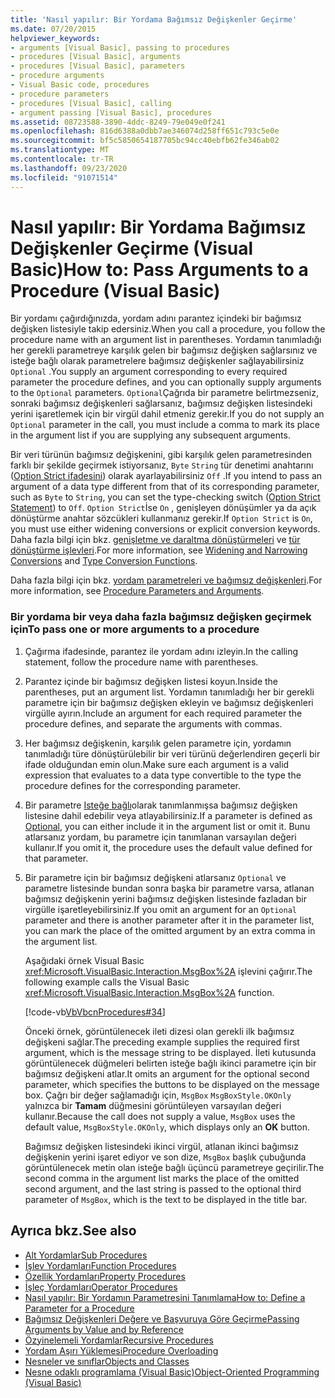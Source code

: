 ```yaml
---
title: 'Nasıl yapılır: Bir Yordama Bağımsız Değişkenler Geçirme'
ms.date: 07/20/2015
helpviewer_keywords:
- arguments [Visual Basic], passing to procedures
- procedures [Visual Basic], arguments
- procedures [Visual Basic], parameters
- procedure arguments
- Visual Basic code, procedures
- procedure parameters
- procedures [Visual Basic], calling
- argument passing [Visual Basic], procedures
ms.assetid: 08723588-3890-4ddc-8249-79e049e0f241
ms.openlocfilehash: 816d6388a0dbb7ae346074d258ff651c793c5e0e
ms.sourcegitcommit: bf5c5850654187705bc94cc40ebfb62fe346ab02
ms.translationtype: MT
ms.contentlocale: tr-TR
ms.lasthandoff: 09/23/2020
ms.locfileid: "91071514"
---
```

# <a name="how-to-pass-arguments-to-a-procedure-visual-basic"></a><span data-ttu-id="d33a3-102">Nasıl yapılır: Bir Yordama Bağımsız Değişkenler Geçirme (Visual Basic)</span><span class="sxs-lookup"><span data-stu-id="d33a3-102">How to: Pass Arguments to a Procedure (Visual Basic)</span></span>

<span data-ttu-id="d33a3-103">Bir yordamı çağırdığınızda, yordam adını parantez içindeki bir bağımsız değişken listesiyle takip edersiniz.</span><span class="sxs-lookup"><span data-stu-id="d33a3-103">When you call a procedure, you follow the procedure name with an argument list in parentheses.</span></span> <span data-ttu-id="d33a3-104">Yordamın tanımladığı her gerekli parametreye karşılık gelen bir bağımsız değişken sağlarsınız ve isteğe bağlı olarak parametrelere bağımsız değişkenler sağlayabilirsiniz `Optional` .</span><span class="sxs-lookup"><span data-stu-id="d33a3-104">You supply an argument corresponding to every required parameter the procedure defines, and you can optionally supply arguments to the `Optional` parameters.</span></span> <span data-ttu-id="d33a3-105">`Optional`Çağrıda bir parametre belirtmezseniz, sonraki bağımsız değişkenleri sağlarsanız, bağımsız değişken listesindeki yerini işaretlemek için bir virgül dahil etmeniz gerekir.</span><span class="sxs-lookup"><span data-stu-id="d33a3-105">If you do not supply an `Optional` parameter in the call, you must include a comma to mark its place in the argument list if you are supplying any subsequent arguments.</span></span>  
  
 <span data-ttu-id="d33a3-106">Bir veri türünün bağımsız değişkenini, gibi karşılık gelen parametresinden farklı bir şekilde geçirmek istiyorsanız, `Byte` `String` tür denetimi anahtarını ([Option Strict ifadesini](../../../language-reference/statements/option-strict-statement.md)) olarak ayarlayabilirsiniz `Off` .</span><span class="sxs-lookup"><span data-stu-id="d33a3-106">If you intend to pass an argument of a data type different from that of its corresponding parameter, such as `Byte` to `String`, you can set the type-checking switch ([Option Strict Statement](../../../language-reference/statements/option-strict-statement.md)) to `Off`.</span></span> <span data-ttu-id="d33a3-107">`Option Strict`İse `On` , genişleyen dönüşümler ya da açık dönüştürme anahtar sözcükleri kullanmanız gerekir.</span><span class="sxs-lookup"><span data-stu-id="d33a3-107">If `Option Strict` is `On`, you must use either widening conversions or explicit conversion keywords.</span></span> <span data-ttu-id="d33a3-108">Daha fazla bilgi için bkz. [genişletme ve daraltma dönüştürmeleri](../data-types/widening-and-narrowing-conversions.md) ve [tür dönüştürme işlevleri](../../../language-reference/functions/type-conversion-functions.md).</span><span class="sxs-lookup"><span data-stu-id="d33a3-108">For more information, see [Widening and Narrowing Conversions](../data-types/widening-and-narrowing-conversions.md) and [Type Conversion Functions](../../../language-reference/functions/type-conversion-functions.md).</span></span>  
  
 <span data-ttu-id="d33a3-109">Daha fazla bilgi için bkz. [yordam parametreleri ve bağımsız değişkenleri](./procedure-parameters-and-arguments.md).</span><span class="sxs-lookup"><span data-stu-id="d33a3-109">For more information, see [Procedure Parameters and Arguments](./procedure-parameters-and-arguments.md).</span></span>  
  
### <a name="to-pass-one-or-more-arguments-to-a-procedure"></a><span data-ttu-id="d33a3-110">Bir yordama bir veya daha fazla bağımsız değişken geçirmek için</span><span class="sxs-lookup"><span data-stu-id="d33a3-110">To pass one or more arguments to a procedure</span></span>  
  
1. <span data-ttu-id="d33a3-111">Çağırma ifadesinde, parantez ile yordam adını izleyin.</span><span class="sxs-lookup"><span data-stu-id="d33a3-111">In the calling statement, follow the procedure name with parentheses.</span></span>  
  
2. <span data-ttu-id="d33a3-112">Parantez içinde bir bağımsız değişken listesi koyun.</span><span class="sxs-lookup"><span data-stu-id="d33a3-112">Inside the parentheses, put an argument list.</span></span> <span data-ttu-id="d33a3-113">Yordamın tanımladığı her bir gerekli parametre için bir bağımsız değişken ekleyin ve bağımsız değişkenleri virgülle ayırın.</span><span class="sxs-lookup"><span data-stu-id="d33a3-113">Include an argument for each required parameter the procedure defines, and separate the arguments with commas.</span></span>  
  
3. <span data-ttu-id="d33a3-114">Her bağımsız değişkenin, karşılık gelen parametre için, yordamın tanımladığı türe dönüştürülebilir bir veri türünü değerlendiren geçerli bir ifade olduğundan emin olun.</span><span class="sxs-lookup"><span data-stu-id="d33a3-114">Make sure each argument is a valid expression that evaluates to a data type convertible to the type the procedure defines for the corresponding parameter.</span></span>  
  
4. <span data-ttu-id="d33a3-115">Bir parametre [Isteğe bağlı](../../../language-reference/modifiers/optional.md)olarak tanımlanmışsa bağımsız değişken listesine dahil edebilir veya atlayabilirsiniz.</span><span class="sxs-lookup"><span data-stu-id="d33a3-115">If a parameter is defined as [Optional](../../../language-reference/modifiers/optional.md), you can either include it in the argument list or omit it.</span></span> <span data-ttu-id="d33a3-116">Bunu atlarsanız yordam, bu parametre için tanımlanan varsayılan değeri kullanır.</span><span class="sxs-lookup"><span data-stu-id="d33a3-116">If you omit it, the procedure uses the default value defined for that parameter.</span></span>  
  
5. <span data-ttu-id="d33a3-117">Bir parametre için bir bağımsız değişkeni atlarsanız `Optional` ve parametre listesinde bundan sonra başka bir parametre varsa, atlanan bağımsız değişkenin yerini bağımsız değişken listesinde fazladan bir virgülle işaretleyebilirsiniz.</span><span class="sxs-lookup"><span data-stu-id="d33a3-117">If you omit an argument for an `Optional` parameter and there is another parameter after it in the parameter list, you can mark the place of the omitted argument by an extra comma in the argument list.</span></span>  
  
     <span data-ttu-id="d33a3-118">Aşağıdaki örnek Visual Basic <xref:Microsoft.VisualBasic.Interaction.MsgBox%2A> işlevini çağırır.</span><span class="sxs-lookup"><span data-stu-id="d33a3-118">The following example calls the Visual Basic <xref:Microsoft.VisualBasic.Interaction.MsgBox%2A> function.</span></span>  
  
     [!code-vb[VbVbcnProcedures#34](~/samples/snippets/visualbasic/VS_Snippets_VBCSharp/VbVbcnProcedures/VB/Class1.vb#34)]  
  
     <span data-ttu-id="d33a3-119">Önceki örnek, görüntülenecek ileti dizesi olan gerekli ilk bağımsız değişkeni sağlar.</span><span class="sxs-lookup"><span data-stu-id="d33a3-119">The preceding example supplies the required first argument, which is the message string to be displayed.</span></span> <span data-ttu-id="d33a3-120">İleti kutusunda görüntülenecek düğmeleri belirten isteğe bağlı ikinci parametre için bir bağımsız değişkeni atlar.</span><span class="sxs-lookup"><span data-stu-id="d33a3-120">It omits an argument for the optional second parameter, which specifies the buttons to be displayed on the message box.</span></span> <span data-ttu-id="d33a3-121">Çağrı bir değer sağlamadığı için, `MsgBox` `MsgBoxStyle.OKOnly` yalnızca bir **Tamam** düğmesini görüntüleyen varsayılan değeri kullanır.</span><span class="sxs-lookup"><span data-stu-id="d33a3-121">Because the call does not supply a value, `MsgBox` uses the default value, `MsgBoxStyle.OKOnly`, which displays only an **OK** button.</span></span>  
  
     <span data-ttu-id="d33a3-122">Bağımsız değişken listesindeki ikinci virgül, atlanan ikinci bağımsız değişkenin yerini işaret ediyor ve son dize, `MsgBox` başlık çubuğunda görüntülenecek metin olan isteğe bağlı üçüncü parametreye geçirilir.</span><span class="sxs-lookup"><span data-stu-id="d33a3-122">The second comma in the argument list marks the place of the omitted second argument, and the last string is passed to the optional third parameter of `MsgBox`, which is the text to be displayed in the title bar.</span></span>  
  
## <a name="see-also"></a><span data-ttu-id="d33a3-123">Ayrıca bkz.</span><span class="sxs-lookup"><span data-stu-id="d33a3-123">See also</span></span>

- [<span data-ttu-id="d33a3-124">Alt Yordamlar</span><span class="sxs-lookup"><span data-stu-id="d33a3-124">Sub Procedures</span></span>](./sub-procedures.md)
- [<span data-ttu-id="d33a3-125">İşlev Yordamları</span><span class="sxs-lookup"><span data-stu-id="d33a3-125">Function Procedures</span></span>](./function-procedures.md)
- [<span data-ttu-id="d33a3-126">Özellik Yordamları</span><span class="sxs-lookup"><span data-stu-id="d33a3-126">Property Procedures</span></span>](./property-procedures.md)
- [<span data-ttu-id="d33a3-127">İşleç Yordamları</span><span class="sxs-lookup"><span data-stu-id="d33a3-127">Operator Procedures</span></span>](./operator-procedures.md)
- [<span data-ttu-id="d33a3-128">Nasıl yapılır: Bir Yordamın Parametresini Tanımlama</span><span class="sxs-lookup"><span data-stu-id="d33a3-128">How to: Define a Parameter for a Procedure</span></span>](./how-to-define-a-parameter-for-a-procedure.md)
- [<span data-ttu-id="d33a3-129">Bağımsız Değişkenleri Değere ve Başvuruya Göre Geçirme</span><span class="sxs-lookup"><span data-stu-id="d33a3-129">Passing Arguments by Value and by Reference</span></span>](./passing-arguments-by-value-and-by-reference.md)
- [<span data-ttu-id="d33a3-130">Özyinelemeli Yordamlar</span><span class="sxs-lookup"><span data-stu-id="d33a3-130">Recursive Procedures</span></span>](./recursive-procedures.md)
- [<span data-ttu-id="d33a3-131">Yordam Aşırı Yüklemesi</span><span class="sxs-lookup"><span data-stu-id="d33a3-131">Procedure Overloading</span></span>](./procedure-overloading.md)
- [<span data-ttu-id="d33a3-132">Nesneler ve sınıflar</span><span class="sxs-lookup"><span data-stu-id="d33a3-132">Objects and Classes</span></span>](../objects-and-classes/index.md)
- [<span data-ttu-id="d33a3-133">Nesne odaklı programlama (Visual Basic)</span><span class="sxs-lookup"><span data-stu-id="d33a3-133">Object-Oriented Programming (Visual Basic)</span></span>](../../concepts/object-oriented-programming.md)
